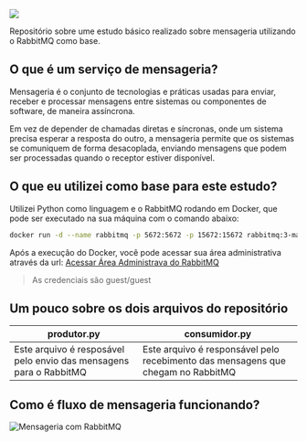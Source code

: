 ![](https://www.rabbitmq.com/img/rabbitmq-logo-with-name.svg)

Repositório sobre ume estudo básico realizado sobre mensageria utilizando o RabbitMQ como base.

## O que é um serviço de mensageria?
Mensageria é o conjunto de tecnologias e práticas usadas para enviar, receber e processar mensagens entre sistemas ou componentes de software, de maneira assíncrona. 

Em vez de depender de chamadas diretas e síncronas, onde um sistema precisa esperar a resposta do outro, a mensageria permite que os sistemas se comuniquem de forma desacoplada, enviando mensagens que podem ser processadas quando o receptor estiver disponível.

## O que eu utilizei como base para este estudo?

Utilizei Python como linguagem e o RabbitMQ rodando em Docker, que pode ser executado na sua máquina com o comando abaixo:

```bash
docker run -d --name rabbitmq -p 5672:5672 -p 15672:15672 rabbitmq:3-management
```

Após a execução do Docker, você pode acessar sua área administrativa através da url: 
[Acessar Área Administrava do RabbitMQ](http://localhost:15672)

>As credenciais são guest/guest

## Um pouco sobre os dois arquivos do repositório

<table>
<thead>
	<tr>
		<th>produtor.py</th>
		<th>consumidor.py</th>
	</tr>
</thead>
<tbody>
	<tr>
		<td>Este arquivo é resposável pelo envio das mensagens para o RabbitMQ</td>
		<td>Este arquivo é responsável pelo recebimento das mensagens que chegam no RabbitMQ</td>
	</tr>
</tbody>
</table>

## Como é fluxo de mensageria funcionando?
![Mensageria com RabbitMQ](https://github.com/user-attachments/assets/8eb41eea-986d-4414-beed-e6f7245feebe)


